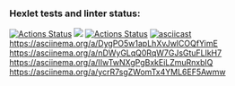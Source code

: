 ### Hexlet tests and linter status:
[![Actions Status](https://github.com/Shublon/frontend-project-lvl1/workflows/hexlet-check/badge.svg)](https://github.com/Shublon/frontend-project-lvl1/actions)
<a href="https://codeclimate.com/github/codeclimate/codeclimate/maintainability"><img src="https://api.codeclimate.com/v1/badges/a99a88d28ad37a79dbf6/maintainability" /></a>
[![Actions Status](https://github.com/Shublon/frontend-project-lvl1/workflows/run_eslint/badge.svg)](https://github.com/Shublon/frontend-project-lvl1/actions)
[![asciicast](https://asciinema.org/a/gwqMiovai9YC70SXayYjoHlLE.svg)](https://asciinema.org/a/gwqMiovai9YC70SXayYjoHlLE)
https://asciinema.org/a/DygPO5w1apLhXvJwlCOQfYimE
https://asciinema.org/a/nDWyGLqQ0RqW7GJsGtuFLlkH7
https://asciinema.org/a/IIwTwNXgPgBxkEiLZmuRnxblQ
https://asciinema.org/a/ycrR7sgZWomTx4YML6EF5Awmw
